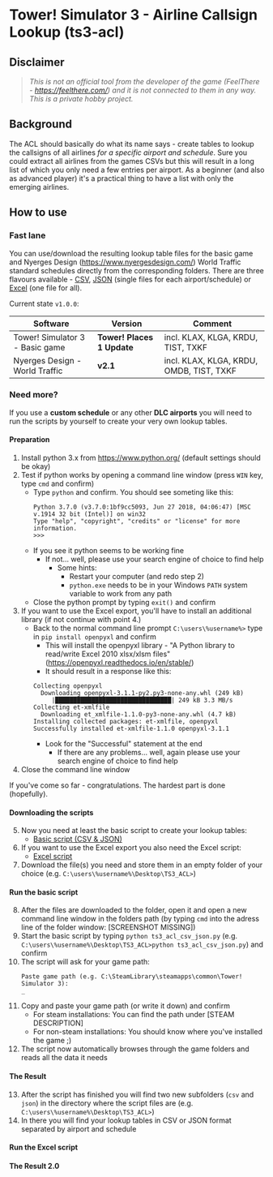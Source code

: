 # Tower! Simulator 3 - Airline Callsign Lookup (ts3-acl)

## Disclaimer
>_This is not an official tool from the developer of the game (FeelThere - https://feelthere.com/) and it is not connected to them in any way. This is a private hobby project._

## Background
The ACL should basically do what its name says - create tables to lookup the callsigns of all airlines _for a specific airport and schedule_.
Sure you could extract all airlines from the games CSVs but this will result in a long list of which you only need a few entries per airport.
As a beginner (and also as advanced player) it's a practical thing to have a list with only the emerging airlines.

## How to use
### Fast lane
You can use/download the resulting lookup table files for the basic game and Nyerges Design (https://www.nyergesdesign.com/) World Traffic standard schedules directly from the corresponding folders.
There are three flavours available - [CSV](csv), [JSON](json) (single files for each airport/schedule) or [Excel](excel) (one file for all).

Current state ```v1.0.0```:

| Software                        | Version                    | Comment                                  |
| ------------------------------- | -------------------------- | ---------------------------------------- |
| Tower! Simulator 3 - Basic game | __Tower! Places 1 Update__ | incl. KLAX, KLGA, KRDU, TIST, TXKF       |
| Nyerges Design - World Traffic  | __v2.1__                   | incl. KLAX, KLGA, KRDU, OMDB, TIST, TXKF |

### Need more?
If you use a __custom schedule__ or any other __DLC airports__ you will need to run the scripts by yourself to create your very own lookup tables.

#### Preparation
1. Install python 3.x from https://www.python.org/ (default settings should be okay)
2. Test if python works by opening a command line window (press ```WIN``` key, type ```cmd``` and confirm)
   - Type ```python``` and confirm. You should see someting like this:
     ```
     Python 3.7.0 (v3.7.0:1bf9cc5093, Jun 27 2018, 04:06:47) [MSC v.1914 32 bit (Intel)] on win32
     Type "help", "copyright", "credits" or "license" for more information.
     >>>
     ```
   - If you see it python seems to be working fine
     - If not... well, please use your search engine of choice to find help
       - Some hints:
         * Restart your computer (and redo step 2)
         * ```python.exe``` needs to be in your Windows ```PATH``` system variable to work from any path
   - Close the python prompt by typing ```exit()``` and confirm
3. If you want to use the Excel export, you'll have to install an additional library (if not continue with point 4.)
   - Back to the normal command line prompt ```C:\users\%username%>``` type in ```pip install openpyxl``` and confirm
     - This will install the openpyxl library - "A Python library to read/write Excel 2010 xlsx/xlsm files" (https://openpyxl.readthedocs.io/en/stable/)
     - It should result in a response like this:
     ```
     Collecting openpyxl
       Downloading openpyxl-3.1.1-py2.py3-none-any.whl (249 kB)
          |████████████████████████████████| 249 kB 3.3 MB/s
     Collecting et-xmlfile
       Downloading et_xmlfile-1.1.0-py3-none-any.whl (4.7 kB)
     Installing collected packages: et-xmlfile, openpyxl
     Successfully installed et-xmlfile-1.1.0 openpyxl-3.1.1
     ```
     - Look for the "Successful" statement at the end
       - If there are any problems... well, again please use your search engine of choice to find help
4. Close the command line window
 
If you've come so far - congratulations. The hardest part is done (hopefully).
 
#### Downloading the scripts
5. Now you need at least the basic script to create your lookup tables:
   - [Basic script (CSV & JSON)](ts3_acl_csv_json.py)
6. If you want to use the Excel export you also need the Excel script:
   - [Excel script](ts3_acl_excel.py)
7. Download the file(s) you need and store them in an empty folder of your choice (e.g. ```C:\users\%username%\Desktop\TS3_ACL>```)

#### Run the basic script
8. After the files are downloaded to the folder, open it and open a new command line window in the folders path (by typing ```cmd``` into the adress line of the folder window: [SCREENSHOT MISSING])
9. Start the basic script by typing ```python ts3_acl_csv_json.py``` (e.g. ```C:\users\%username%\Desktop\TS3_ACL>python ts3_acl_csv_json.py```) and confirm
10. The script will ask for your game path:
    ```
    Paste game path (e.g. C:\SteamLibrary\steamapps\common\Tower! Simulator 3):
    _
    ```
11. Copy and paste your game path (or write it down) and confirm
    - For steam installations: You can find the path under [STEAM DESCRIPTION]
    - For non-steam installations: You should know where you've installed the game ;)
12. The script now automatically browses through the game folders and reads all the data it needs

#### The Result
13. After the script has finished you will find two new subfolders (```csv``` and ```json```) in the directory where the script files are (e.g. ```C:\users\%username%\Desktop\TS3_ACL>```)
14. In there you will find your lookup tables in CSV or JSON format separated by airport and schedule

#### Run the Excel script

#### The Result 2.0

